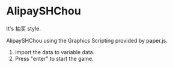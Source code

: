 AlipaySHChou
============

It's 抽奖 style.

AlipaySHChou using the Graphics Scripting provided by paper.js.

1. Import the data to variable data.
2. Press "enter" to start the game.